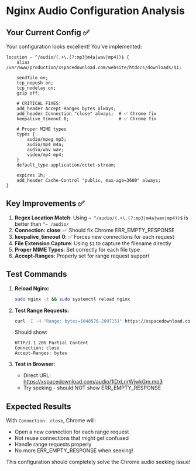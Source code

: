# Nginx Audio Configuration Analysis

## Your Current Config ✅

Your configuration looks excellent! You've implemented:

```nginx
location ~ ^/audio/(.+\.(?:mp3|m4a|wav|mp4))$ {
    alias /var/www/production/xspacedownload.com/website/htdocs/downloads/$1;
    
    sendfile on;
    tcp_nopush on;
    tcp_nodelay on;
    gzip off;
    
    # CRITICAL FIXES:
    add_header Accept-Ranges bytes always;
    add_header Connection "close" always;  # ✅ Chrome fix
    keepalive_timeout 0;                   # ✅ Chrome fix
    
    # Proper MIME types
    types {
        audio/mpeg mp3;
        audio/mp4 m4a;
        audio/wav wav;
        video/mp4 mp4;
    }
    default_type application/octet-stream;
    
    expires 1h;
    add_header Cache-Control "public, max-age=3600" always;
}
```

## Key Improvements ✅

1. **Regex Location Match**: Using `~ ^/audio/(.+\.(?:mp3|m4a|wav|mp4))$` is better than `^~ /audio/`
2. **Connection: close**: ✅ Should fix Chrome ERR_EMPTY_RESPONSE
3. **keepalive_timeout 0**: ✅ Forces new connections for each request
4. **File Extension Capture**: Using `$1` to capture the filename directly
5. **Proper MIME Types**: Set correctly for each file type
6. **Accept-Ranges**: Properly set for range request support

## Test Commands

1. **Reload Nginx:**
   ```bash
   sudo nginx -t && sudo systemctl reload nginx
   ```

2. **Test Range Requests:**
   ```bash
   curl -I -H "Range: bytes=1048576-2097151" https://xspacedownload.com/audio/1lDxLnrWjwkGm.mp3
   ```
   
   Should show:
   ```
   HTTP/1.1 206 Partial Content
   Connection: close
   Accept-Ranges: bytes
   ```

3. **Test in Browser:**
   - Direct URL: https://xspacedownload.com/audio/1lDxLnrWjwkGm.mp3
   - Try seeking - should NOT show ERR_EMPTY_RESPONSE

## Expected Results

With `Connection: close`, Chrome will:
- Open a new connection for each range request
- Not reuse connections that might get confused
- Handle range requests properly
- No more ERR_EMPTY_RESPONSE when seeking!

This configuration should completely solve the Chrome audio seeking issue!